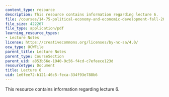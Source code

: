 ```yaml
---
content_type: resource
description: This resource contains information regarding lecture 6.
file: /courses/14-75-political-economy-and-economic-development-fall-2012/1e6fee72b12146c5feca334f93e788b6_MIT14_75F12_Lec6.pdf
file_size: 422267
file_type: application/pdf
learning_resource_types:
- Lecture Notes
license: https://creativecommons.org/licenses/by-nc-sa/4.0/
ocw_type: OCWFile
parent_title: Lecture Notes
parent_type: CourseSection
parent_uid: a853b56e-1940-9c56-f4cd-c7efeece123d
resourcetype: Document
title: Lecture 6
uid: 1e6fee72-b121-46c5-feca-334f93e788b6
---
```

This resource contains information regarding lecture 6.